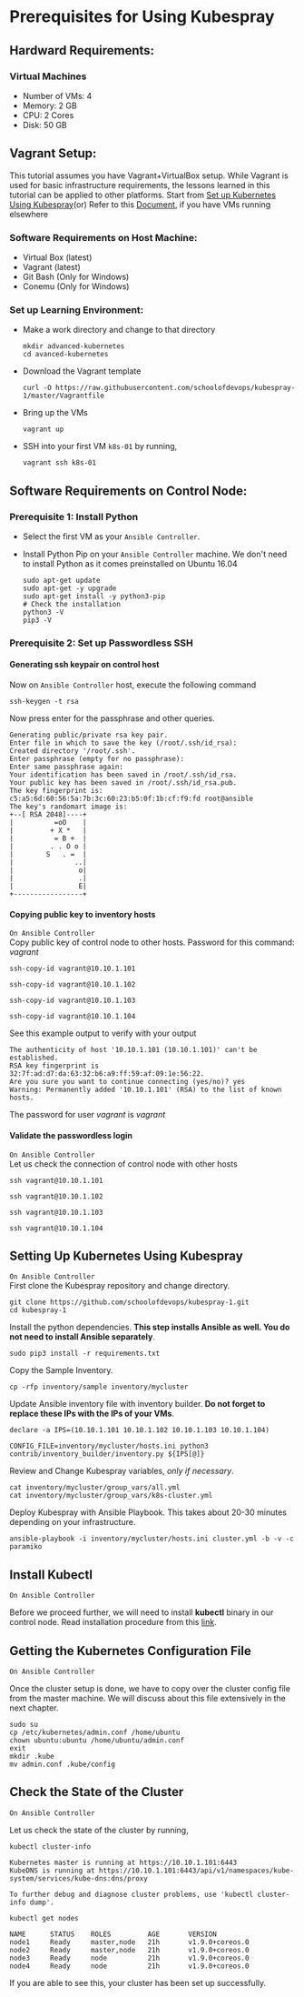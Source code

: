 # Prerequisites for Using Kubespray
## Hardward Requirements:
### Virtual Machines
   * Number of VMs: 4
   * Memory: 2 GB
   * CPU: 2 Cores
   * Disk: 50 GB

## Vagrant Setup:
This tutorial assumes you have Vagrant+VirtualBox setup. While Vagrant is used for basic infrastructure requirements, the lessons learned in this tutorial can be applied to other platforms. Start from [Set up Kubernetes Using Kubespray](#Settin-Up-Kubernetes-Using-Kubespray)(or) Refer to this [Document](https://github.com/schoolofdevops/ultimate-kubernetes-bootcamp/blob/master/chapters/cluster_setup_kubespray.md), if you have VMs running elsewhere

### Software Requirements on Host Machine:
   * Virtual Box (latest)
   * Vagrant (latest)
   * Git Bash (Only for Windows)
   * Conemu (Only for Windows)

### Set up Learning Environment:
   * Make a work directory and change to that directory


     ```
     mkdir advanced-kubernetes
     cd avanced-kubernetes
     ```

   * Download the Vagrant template


     ```
     curl -O https://raw.githubusercontent.com/schoolofdevops/kubespray-1/master/Vagrantfile
     ```

   * Bring up the VMs

     ```
     vagrant up
     ```
     

  * SSH into your first VM `k8s-01` by running,


    ```
    vagrant ssh k8s-01
    ```


## Software Requirements on Control Node:

### Prerequisite 1: Install Python

  * Select the first VM as your `Ansible Controller`.
  * Install Python Pip on your `Ansible Controller` machine. We don't need to install Python as it comes preinstalled on Ubuntu 16.04

    ```
    sudo apt-get update
    sudo apt-get -y upgrade
    sudo apt-get install -y python3-pip
    # Check the installation
    python3 -V
    pip3 -V
    ```

### Prerequisite 2: Set up Passwordless SSH
#### Generating ssh keypair on control host

Now on `Ansible Controller` host, execute the following command

```
ssh-keygen -t rsa
```

Now press enter for the passphrase and other queries.

```
Generating public/private rsa key pair.
Enter file in which to save the key (/root/.ssh/id_rsa):
Created directory '/root/.ssh'.
Enter passphrase (empty for no passphrase):
Enter same passphrase again:
Your identification has been saved in /root/.ssh/id_rsa.
Your public key has been saved in /root/.ssh/id_rsa.pub.
The key fingerprint is:
c5:a5:6d:60:56:5a:7b:3c:60:23:b5:0f:1b:cf:f9:fd root@ansible
The key's randomart image is:
+--[ RSA 2048]----+
|          =oO    |
|         + X *   |
|          = B +  |
|         . . O o |
|        S   . =  |
|               ..|
|                o|
|                .|
|                E|
+-----------------+
```

#### Copying public key to inventory hosts
`On Ansible Controller`  
Copy public key of control node to other hosts.
Password for this command: *vagrant*

```
ssh-copy-id vagrant@10.10.1.101

ssh-copy-id vagrant@10.10.1.102

ssh-copy-id vagrant@10.10.1.103

ssh-copy-id vagrant@10.10.1.104
```

See this example output to verify with your output

```
The authenticity of host '10.10.1.101 (10.10.1.101)' can't be established.
RSA key fingerprint is 32:7f:ad:d7:da:63:32:b6:a9:ff:59:af:09:1e:56:22.
Are you sure you want to continue connecting (yes/no)? yes
Warning: Permanently added '10.10.1.101' (RSA) to the list of known hosts.
```

The password for user *vagrant* is *vagrant*

#### Validate the passwordless login
`On Ansible Controller`  
Let us check the connection of control node with other hosts

```
ssh vagrant@10.10.1.101

ssh vagrant@10.10.1.102

ssh vagrant@10.10.1.103

ssh vagrant@10.10.1.104
```


## Setting Up Kubernetes Using Kubespray
`On Ansible Controller`  
First clone the Kubespray repository and change directory.
  ```
  git clone https://github.com/schoolofdevops/kubespray-1.git
  cd kubespray-1
  ```
Install the python dependencies. **This step installs Ansible as well. You do not need to install Ansible separately**.
  ```
  sudo pip3 install -r requirements.txt
  ```
Copy the Sample Inventory.
  ```
  cp -rfp inventory/sample inventory/mycluster
  ```
Update Ansible inventory file with inventory builder. **Do not forget to replace these IPs with the IPs of your VMs**.
  ```
  declare -a IPS=(10.10.1.101 10.10.1.102 10.10.1.103 10.10.1.104)
  ```
  ```
  CONFIG_FILE=inventory/mycluster/hosts.ini python3 contrib/inventory_builder/inventory.py ${IPS[@]}
  ```
Review and Change Kubespray variables, *only if necessary*.
  ```
  cat inventory/mycluster/group_vars/all.yml
  cat inventory/mycluster/group_vars/k8s-cluster.yml
  ```
Deploy Kubespray with Ansible Playbook. This takes about 20-30 minutes depending on your infrastructure.
  ```
  ansible-playbook -i inventory/mycluster/hosts.ini cluster.yml -b -v -c paramiko
  ```
## Install Kubectl

`On Ansible Controller`

Before we proceed further, we will need to install **kubectl** binary in our control node. Read installation procedure from this [link](https://kubernetes.io/docs/tasks/tools/install-kubectl/).

## Getting the Kubernetes Configuration File

`On Ansible Controller`

Once the cluster setup is done, we have to copy over the cluster config file from the master machine. We will discuss about this file extensively in the next chapter.

```
sudo su
cp /etc/kubernetes/admin.conf /home/ubuntu
chown ubuntu:ubuntu /home/ubuntu/admin.conf
exit
mkdir .kube
mv admin.conf .kube/config
```

## Check the State of the Cluster

`On Ansible Controller`

Let us check the state of the cluster by running,

```
kubectl cluster-info

Kubernetes master is running at https://10.10.1.101:6443
KubeDNS is running at https://10.10.1.101:6443/api/v1/namespaces/kube-system/services/kube-dns:dns/proxy

To further debug and diagnose cluster problems, use 'kubectl cluster-info dump'.
```

```
kubectl get nodes

NAME      STATUS    ROLES         AGE       VERSION
node1     Ready     master,node   21h       v1.9.0+coreos.0
node2     Ready     master,node   21h       v1.9.0+coreos.0
node3     Ready     node          21h       v1.9.0+coreos.0
node4     Ready     node          21h       v1.9.0+coreos.0
```

If you are able to see this, your cluster has been set up successfully.
